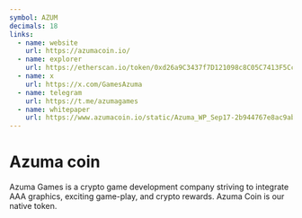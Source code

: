 ```yaml
---
symbol: AZUM
decimals: 18
links:
  - name: website
    url: https://azumacoin.io/
  - name: explorer
    url: https://etherscan.io/token/0xd26a9C3437f7D121098c8C05C7413F5Cc70BB070
  - name: x
    url: https://x.com/GamesAzuma
  - name: telegram
    url: https://t.me/azumagames
  - name: whitepaper
    url: https://www.azumacoin.io/static/Azuma_WP_Sep17-2b944767e8ac9abe89bd3ae0fdf6cfa1.pdf
---
```


# Azuma coin

Azuma Games is a crypto game development company striving to integrate AAA graphics, exciting game-play, and crypto rewards. Azuma Coin is our native token.
